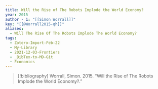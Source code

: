 ```yaml
---
title: Will the Rise of The Robots Implode the World Economy?
year: 2015
author - 1: "[[Simon Worrall]]"
key: "[[@Worrall2015-qh]]"
aliases:
  - Will The Rise Of The Robots Implode The World Economy?
tags:
  - Zotero-Import-Feb-22
  - My-Library
  - 2021-12-03-Frontiers
  - _BibTex-to-MD-Git
  - Economics
---
```


> [!bibliography]
> Worrall, Simon. 2015. “Will the Rise of The Robots Implode the World Economy?.”